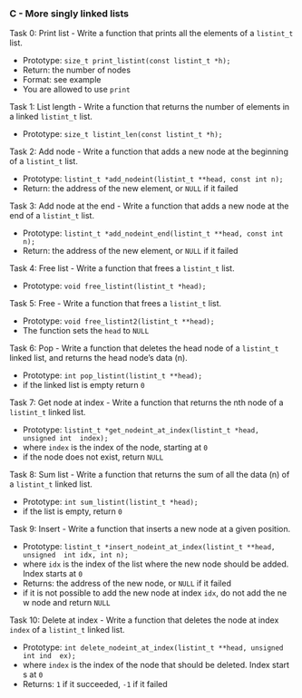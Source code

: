 ### C - More singly linked lists

Task 0: Print list - Write a function that prints all the elements of a `listint_t` list.  
* Prototype: `size_t print_listint(const listint_t *h);`
* Return: the number of nodes
* Format: see example
* You are allowed to use `print`


Task 1: List length - Write a function that returns the number of elements in a linked `listint_t` list.  
* Prototype: `size_t listint_len(const listint_t *h);`


Task 2: Add node - Write a function that adds a new node at the beginning of a `listint_t` list.  
* Prototype: `listint_t *add_nodeint(listint_t **head, const int n);`
* Return: the address of the new element, or `NULL` if it failed


Task 3: Add node at the end - Write a function that adds a new node at the end of a `listint_t` list.  
* Prototype: `listint_t *add_nodeint_end(listint_t **head, const int n);`
* Return: the address of the new element, or `NULL` if it failed


Task 4: Free list - Write a function that frees a `listint_t` list.  
* Prototype: `void free_listint(listint_t *head);`


Task 5: Free - Write a function that frees a `listint_t` list.  
* Prototype: `void free_listint2(listint_t **head);`
* The function sets the `head` to `NULL`


Task 6: Pop - Write a function that deletes the head node of a `listint_t` linked list, and returns the head node’s data (n).
* Prototype: `int pop_listint(listint_t **head);`
* if the linked list is empty return `0`


Task 7: Get node at index - Write a function that returns the nth node of a `listint_t` linked list.
* Prototype: `listint_t *get_nodeint_at_index(listint_t *head, unsigned int  index);`
* where `index` is the index of the node, starting at `0`
* if the node does not exist, return `NULL`


Task 8: Sum list - Write a function that returns the sum of all the data (n) of a `listint_t` linked list.
* Prototype: `int sum_listint(listint_t *head);`
* if the list is empty, return `0`


Task 9: Insert - Write a function that inserts a new node at a given position.
* Prototype: `listint_t *insert_nodeint_at_index(listint_t **head, unsigned  int idx, int n);`
* where `idx` is the index of the list where the new node should be added.   Index starts at `0`
* Returns: the address of the new node, or `NULL` if it failed
* if it is not possible to add the new node at index `idx`, do not add the ne  w node and return `NULL`


Task 10: Delete at index - Write a function that deletes the node at index `index` of a `listint_t` linked list.
* Prototype: `int delete_nodeint_at_index(listint_t **head, unsigned int ind  ex);`
* where `index` is the index of the node that should be deleted. Index start  s  at `0` 
* Returns: `1` if it succeeded, `-1` if it failed
